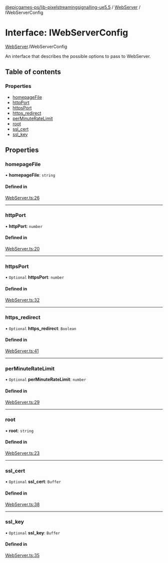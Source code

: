 [@epicgames-ps/lib-pixelstreamingsignalling-ue5.5](../README.md) / [WebServer](../modules/WebServer.md) / IWebServerConfig

# Interface: IWebServerConfig

[WebServer](../modules/WebServer.md).IWebServerConfig

An interface that describes the possible options to pass to
WebServer.

## Table of contents

### Properties

- [homepageFile](WebServer.IWebServerConfig.md#homepagefile)
- [httpPort](WebServer.IWebServerConfig.md#httpport)
- [httpsPort](WebServer.IWebServerConfig.md#httpsport)
- [https\_redirect](WebServer.IWebServerConfig.md#https_redirect)
- [perMinuteRateLimit](WebServer.IWebServerConfig.md#perminuteratelimit)
- [root](WebServer.IWebServerConfig.md#root)
- [ssl\_cert](WebServer.IWebServerConfig.md#ssl_cert)
- [ssl\_key](WebServer.IWebServerConfig.md#ssl_key)

## Properties

### homepageFile

• **homepageFile**: `string`

#### Defined in

[WebServer.ts:26](https://github.com/mcottontensor/PixelStreamingInfrastructure/blob/8a78930/Signalling/src/WebServer.ts#L26)

___

### httpPort

• **httpPort**: `number`

#### Defined in

[WebServer.ts:20](https://github.com/mcottontensor/PixelStreamingInfrastructure/blob/8a78930/Signalling/src/WebServer.ts#L20)

___

### httpsPort

• `Optional` **httpsPort**: `number`

#### Defined in

[WebServer.ts:32](https://github.com/mcottontensor/PixelStreamingInfrastructure/blob/8a78930/Signalling/src/WebServer.ts#L32)

___

### https\_redirect

• `Optional` **https\_redirect**: `Boolean`

#### Defined in

[WebServer.ts:41](https://github.com/mcottontensor/PixelStreamingInfrastructure/blob/8a78930/Signalling/src/WebServer.ts#L41)

___

### perMinuteRateLimit

• `Optional` **perMinuteRateLimit**: `number`

#### Defined in

[WebServer.ts:29](https://github.com/mcottontensor/PixelStreamingInfrastructure/blob/8a78930/Signalling/src/WebServer.ts#L29)

___

### root

• **root**: `string`

#### Defined in

[WebServer.ts:23](https://github.com/mcottontensor/PixelStreamingInfrastructure/blob/8a78930/Signalling/src/WebServer.ts#L23)

___

### ssl\_cert

• `Optional` **ssl\_cert**: `Buffer`

#### Defined in

[WebServer.ts:38](https://github.com/mcottontensor/PixelStreamingInfrastructure/blob/8a78930/Signalling/src/WebServer.ts#L38)

___

### ssl\_key

• `Optional` **ssl\_key**: `Buffer`

#### Defined in

[WebServer.ts:35](https://github.com/mcottontensor/PixelStreamingInfrastructure/blob/8a78930/Signalling/src/WebServer.ts#L35)
